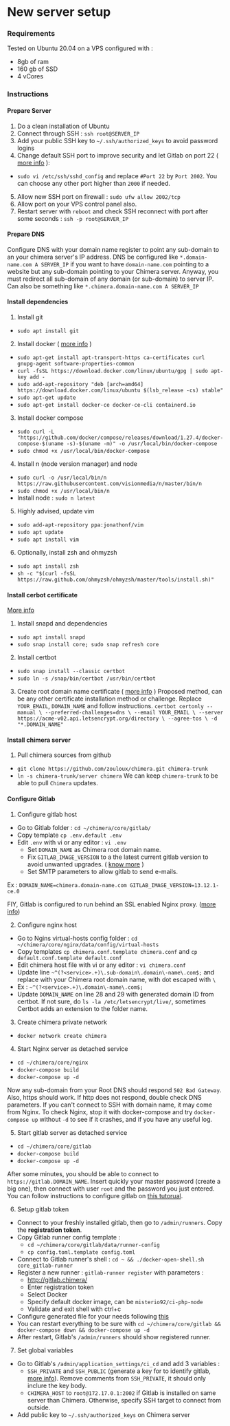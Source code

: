 # New server setup

### Requirements

Tested on Ubuntu 20.04 on a VPS configured with : 
- 8gb of ram
- 160 gb of SSD
- 4 vCores

### Instructions

#### Prepare Server

1. Do a clean installation of Ubuntu
2. Connect through SSH : `ssh root@SERVER_IP`
3. Add your public SSH key to `~/.ssh/authorized_keys` to avoid password logins
4. Change default SSH port to improve security and let Gitlab on port 22
   ( [more info](https://www.cyberciti.biz/faq/howto-change-ssh-port-on-linux-or-unix-server/) ):
- `sudo vi /etc/ssh/sshd_config` and replace `#Port 22` by `Port 2002`.
You can choose any other port higher than `2000` if needed.
5. Allow new SSH port on firewall : `sudo ufw allow 2002/tcp`
6. Allow port on your VPS control panel also.
5. Restart server with `reboot` and check SSH reconnect with port after some 
seconds : `ssh -p root@SERVER_IP`

#### Prepare DNS

Configure DNS with your domain name register to point any sub-domain to an your
chimera server's IP address.
DNS be configured like `*.domain-name.com A SERVER_IP` if you want to have
`domain-name.com` pointing to a website but any sub-domain pointing to your
Chimera server. Anyway, you must redirect all sub-domain of any domain
(or sub-domain) to server IP.
Can also be something like `*.chimera.domain-name.com A SERVER_IP`

#### Install dependencies

1. Install git
- `sudo apt install git`

2. Install docker ( [more info](https://docs.docker.com/engine/install/ubuntu/) )
- `sudo apt-get install apt-transport-https ca-certificates curl gnupg-agent software-properties-common`
- `curl -fsSL https://download.docker.com/linux/ubuntu/gpg | sudo apt-key add -`
- `sudo add-apt-repository "deb [arch=amd64] https://download.docker.com/linux/ubuntu $(lsb_release -cs) stable"`
- `sudo apt-get update`
- `sudo apt-get install docker-ce docker-ce-cli containerd.io`

3. Install docker compose
- `sudo curl -L "https://github.com/docker/compose/releases/download/1.27.4/docker-compose-$(uname -s)-$(uname -m)" -o /usr/local/bin/docker-compose`
- `sudo chmod +x /usr/local/bin/docker-compose`

4. Install n (node version manager) and node
- `sudo curl -o /usr/local/bin/n https://raw.githubusercontent.com/visionmedia/n/master/bin/n`
- `sudo chmod +x /usr/local/bin/n`
- Install node : `sudo n latest`

5. Highly advised, update vim
- `sudo add-apt-repository ppa:jonathonf/vim`
- `sudo apt update`
- `sudo apt install vim`

6. Optionally, install zsh and ohmyzsh
- `sudo apt install zsh`
- `sh -c "$(curl -fsSL https://raw.github.com/ohmyzsh/ohmyzsh/master/tools/install.sh)"`

#### Install cerbot certificate

[More info](https://certbot.eff.org/lets-encrypt/ubuntufocal-nginx)

1. Install snapd and dependencies
- `sudo apt install snapd`
- `sudo snap install core; sudo snap refresh core`

2. Install certbot
- `sudo snap install --classic certbot`
- `sudo ln -s /snap/bin/certbot /usr/bin/certbot`

3. Create root domain name certificate
 ( [more info](https://marcincuber.medium.com/lets-encrypt-generating-wildcard-ssl-certificate-using-certbot-ae1c9484c101) )
Proposed method, can be any other certificate installation method or challenge.
Replace `YOUR_EMAIL`, `DOMAIN_NAME` and follow instructions.
`certbot certonly --manual \
  --preferred-challenges=dns \
  --email YOUR_EMAIL \
  --server https://acme-v02.api.letsencrypt.org/directory \
  --agree-tos \
  -d "*.DOMAIN_NAME"`

#### Install chimera server

1. Pull chimera sources from github
- `git clone https://github.com/zouloux/chimera.git chimera-trunk`
- `ln -s chimera-trunk/server chimera`
We can keep `chimera-trunk` to be able to pull `Chimera` updates.

#### Configure Gitlab

1. Configure gitlab host
- Go to Gitlab folder : `cd ~/chimera/core/gitlab/`
- Copy template `cp .env.default .env`
- Edit `.env` with vi or any editor : `vi .env` 
  - Set `DOMAIN_NAME` as Chimera root domain name.
  - Fix `GITLAB_IMAGE_VERSION` to a the latest current gitlab version to avoid unwanted upgrades.
    ( [know more](https://hub.docker.com/r/gitlab/gitlab-ce/tags?page=1&ordering=last_updated) )
  - Set SMTP parameters to allow gitlab to send e-mails.
    
Ex : `
DOMAIN_NAME=chimera.domain-name.com
GITLAB_IMAGE_VERSION=13.12.1-ce.0
`

FIY, Gitlab is configured to run behind an SSL enabled Nginx proxy.
([more info](https://www.itsfullofstars.de/2019/06/gitlab-behind-a-reverse-proxy/))

2. Configure nginx host
- Go to Ngins virtual-hosts config folder :
  `cd ~/chimera/core/nginx/data/config/virtual-hosts`
- Copy templates `cp chimera.conf.template chimera.conf` and `cp default.conf.template default.conf`
- Edit chimera host file with vi or any editor : `vi chimera.conf`
- Update line `~^(?<service>.+)\.sub-domain\.domain\-name\.com$;` and replace
  with your Chimera root domain name, with dot escaped with `\`
- Ex : `~^(?<service>.+)\.domain\-name\.com$;`
- Update `DOMAIN_NAME` on line 28 and 29 with generated domain ID from certbot.
  If not sure, do `ls -la /etc/letsencrypt/live/`, sometimes Certbot adds an
  extension to the folder name.

3. Create chimera private network
- `docker network create chimera`

4. Start Nginx server as detached service
- `cd ~/chimera/core/nginx`
- `docker-compose build`
- `docker-compose up -d`

Now any sub-domain from your Root DNS should respond `502 Bad Gateway`.
Also, https should work. If http does not respond, double check DNS parameters.
If you can't connect to SSH with domain name, it may come from Nginx. To check
Nginx, stop it with docker-compose and try `docker-compose up` without `-d` to 
see if it crashes, and if you have any useful log.

5. Start gitlab server as detached service
- `cd ~/chimera/core/gitlab`
- `docker-compose build`
- `docker-compose up -d`

After some minutes, you should be able to connect to `https://gitlab.DOMAIN_NAME`.
Insert quickly your master password (create a big one), then connect with user
`root` and the password you just entered.
You can follow instructions to configure gitlab on [this tutorual](https://www.howtoforge.com/how-to-install-gitlab-server-with-docker-on-ubuntu-1804/).

6. Setup gitlab token
- Connect to your freshly installed gitlab, then go to `/admin/runners`. Copy the **registration token**.
- Copy Gitlab runner config template : 
  - `cd ~/chimera/core/gitlab/data/runner-config`
  - `cp config.toml.template config.toml`
- Connect to Gitlab runner's shell : `cd ~ && ./docker-open-shell.sh core_gitlab-runner`
- Register a new runner : `gitlab-runner register` with parameters :
  - http://gitlab.chimera/
  - Enter registration token
  - Select Docker
  - Specify default docker image, can be `misterio92/ci-php-node`
  - Validate and exit shell with ctrl+c
- Configure generated file for your needs following [this](https://docs.gitlab.com/runner/configuration/advanced-configuration.html)
- You can restart everything to be sure with `cd ~/chimera/core/gitlab && docker-compose down && docker-compose up -d`
- After restart, Gitlab's `/admin/runners` should show registered runner.

7. Set global variables
- Go to Gitlab's `/admin/application_settings/ci_cd` and add 3 variables :
  - `SSH_PRIVATE` and `SSH_PUBLIC` (generate a key for to identify gitlab, [more info](https://git-scm.com/book/en/v2/Git-on-the-Server-Generating-Your-SSH-Public-Key)).
    Remove comments from `SSH_PRIVATE`, it should only inclure the key body.
  - `CHIMERA_HOST` to `root@172.17.0.1:2002` if Gitlab is installed on same server
    than Chimera. Otherwise, specify SSH target to connect from outside.
- Add public key to `~/.ssh/authorized_keys` on Chimera server